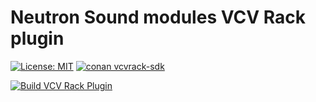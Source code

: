 # Neutron Sound modules VCV Rack plugin

[![License: MIT](https://img.shields.io/badge/License-MIT-yellow.svg)](https://opensource.org/licenses/MIT)
[![conan vcvrack-sdk](https://img.shields.io/badge/conan-vcvrack--sdk%2F1.1.6%40vcvrack%2Fstable-blue)](https://bintray.com/qno/conan-public/vcvrack-sdk%3Avcvrack/1.1.6%3Astable)

[![Build VCV Rack Plugin](https://github.com/qno/vcv-neutron-sound/workflows/Build%20VCV%20Rack%20Plugin/badge.svg?branch=orgone-accumulator)](https://github.com/qno/vcv-neutron-sound/actions)
